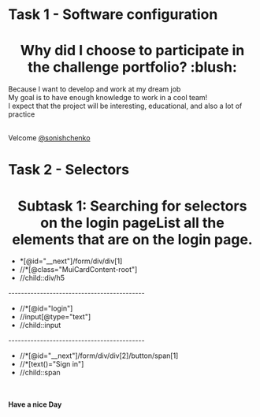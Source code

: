 # Task 1 - Software configuration
<h1 align="center" color="red"> Why did I choose to participate in the challenge portfolio? :blush:</h1>
Because I want to develop and work at my dream job <br>
My goal is to have enough knowledge to work in a cool team!<br>
I expect that the project will be interesting, educational, and also a lot of practice </br></br>

Velcome [@sonishchenko](https://github.com/sonishchenko) 

# Task 2 - Selectors
<h1 align="center" color="red"> Subtask 1: Searching for selectors on the login pageList all the elements that are on the login page.</h1>

<ul>
  <li>*[@id="__next"]/form/div/div[1]</li>
  <li>//*[@class="MuiCardContent-root"]</li>
  <li>//child::div/h5</li>
</ul>
-------------------------------------------
<ul>
  <li>//*[@id="login"]</li>
   <li>//input[@type="text"]</li>
  <li>//child::input</li>
  </ul>
-------------------------------------------
<ul>
  <li>//*[@id="__next"]/form/div/div[2]/button/span[1]</li>
   <li>//*[text()="Sign in"]</li>
  <li>//child::span</li>
  </ul>
  

<br><br>
**Have a nice Day** <br>
